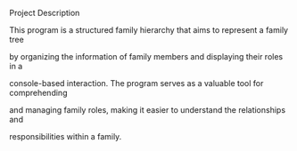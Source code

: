 Project Description

 This program is a structured family hierarchy that aims to represent a family tree 

by organizing the information of family members and displaying their roles in a 

console-based interaction. The program serves as a valuable tool for comprehending 

and managing family roles, making it easier to understand the relationships and 

responsibilities within a family.
